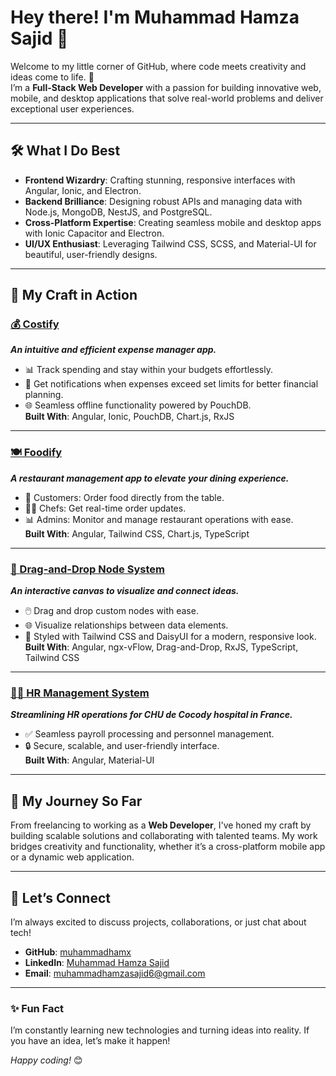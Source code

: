 # Hey there! I'm Muhammad Hamza Sajid 👋  

Welcome to my little corner of GitHub, where code meets creativity and ideas come to life. 🚀  
I’m a **Full-Stack Web Developer** with a passion for building innovative web, mobile, and desktop applications that solve real-world problems and deliver exceptional user experiences.

---

## 🛠️ **What I Do Best**
- **Frontend Wizardry**: Crafting stunning, responsive interfaces with Angular, Ionic, and Electron.
- **Backend Brilliance**: Designing robust APIs and managing data with Node.js, MongoDB, NestJS, and PostgreSQL.
- **Cross-Platform Expertise**: Creating seamless mobile and desktop apps with Ionic Capacitor and Electron.
- **UI/UX Enthusiast**: Leveraging Tailwind CSS, SCSS, and Material-UI for beautiful, user-friendly designs.

---

## 🌟 **My Craft in Action**

### [💰 Costify](https://costify-six.vercel.app/)  
_**An intuitive and efficient expense manager app.**_  
- 📊 Track spending and stay within your budgets effortlessly.  
- 🔔 Get notifications when expenses exceed set limits for better financial planning.  
- 🌐 Seamless offline functionality powered by PouchDB.  
**Built With**: Angular, Ionic, PouchDB, Chart.js, RxJS  

---

### [🍽️ Foodify](https://foodify-three.vercel.app/floors)  
_**A restaurant management app to elevate your dining experience.**_  
- 📱 Customers: Order food directly from the table.  
- 👨‍🍳 Chefs: Get real-time order updates.  
- 📊 Admins: Monitor and manage restaurant operations with ease.  
**Built With**: Angular, Tailwind CSS, Chart.js, TypeScript  

---

### [🔗 Drag-and-Drop Node System](https://ngx-vflow.vercel.app/)  
_**An interactive canvas to visualize and connect ideas.**_  
- 🖱️ Drag and drop custom nodes with ease.  
- 🌐 Visualize relationships between data elements.  
- 🎨 Styled with Tailwind CSS and DaisyUI for a modern, responsive look.  
**Built With**: Angular, ngx-vFlow, Drag-and-Drop, RxJS, TypeScript, Tailwind CSS  

---

### [🧑‍💻 HR Management System](https://hr-angular-front.vercel.app/overview)  
_**Streamlining HR operations for CHU de Cocody hospital in France.**_  
- ✅ Seamless payroll processing and personnel management.  
- 🔒 Secure, scalable, and user-friendly interface.  
**Built With**: Angular, Material-UI  

---

## 🌱 **My Journey So Far**
From freelancing to working as a **Web Developer**, I've honed my craft by building scalable solutions and collaborating with talented teams. My work bridges creativity and functionality, whether it’s a cross-platform mobile app or a dynamic web application.

---

## 💬 **Let’s Connect**
I’m always excited to discuss projects, collaborations, or just chat about tech!  
- **GitHub**: [muhammadhamx](https://github.com/muhammadhamx)  
- **LinkedIn**: [Muhammad Hamza Sajid](https://www.linkedin.com/in/muhammadhamzasajid)  
- **Email**: [muhammadhamzasajid6@gmail.com](mailto:muhammadhamzasajid6@gmail.com)

---

### ✨ **Fun Fact**  
I’m constantly learning new technologies and turning ideas into reality. If you have an idea, let’s make it happen!  

_Happy coding!_ 😊  
